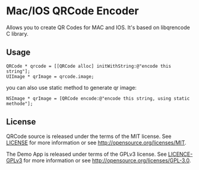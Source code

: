 # Mac/IOS QRCode Encoder
Allows you to create QR Codes for MAC and IOS. It's based on libqrencode C library.

Usage
-----
```objc
QRCode * qrcode = [[QRCode alloc] initWithString:@"encode this string"];
UIImage * qrImage = qrcode.image;
```


you can also use static method to generate qr image:
```objc
NSImage * qrImage = [QRCode encode:@"encode this string, using static methode"];
```

License
-------

QRCode source is released under the terms of the MIT license. See [LICENSE](LICENSE) for more
information or see http://opensource.org/licenses/MIT.

The Demo App is released under terms of the GPLv3 license. See [LICENCE-GPLv3](demo/LICENCE-GPLv3) for more
information or see http://opensource.org/licenses/GPL-3.0.


